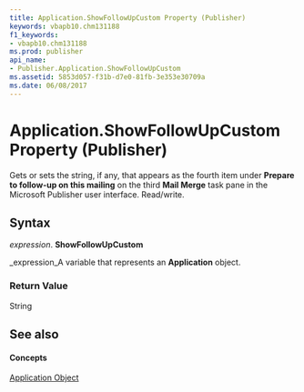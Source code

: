 ```yaml
---
title: Application.ShowFollowUpCustom Property (Publisher)
keywords: vbapb10.chm131188
f1_keywords:
- vbapb10.chm131188
ms.prod: publisher
api_name:
- Publisher.Application.ShowFollowUpCustom
ms.assetid: 5853d057-f31b-d7e0-81fb-3e353e30709a
ms.date: 06/08/2017
---
```



# Application.ShowFollowUpCustom Property (Publisher)

Gets or sets the string, if any, that appears as the fourth item under **Prepare to follow-up on this mailing** on the third **Mail Merge** task pane in the Microsoft Publisher user interface. Read/write.


## Syntax

 _expression_. **ShowFollowUpCustom**

 _expression_A variable that represents an **Application** object.


### Return Value

String


## See also


#### Concepts


 [Application Object](application-object-publisher.md)

